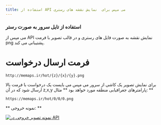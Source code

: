 ```yaml
---
title: استفاده از API می مپس برای  نمایش نقشه های رستری
---
```


### استفاده از تایل سرور به صورت رستر

می مپس از API نمایش نقشه به صورت فایل های رستری و در قالب تصویر با فرمت png پشتیبانی می کند.

# فرمت ارسال درخواست
`http://memaps.ir/hot/{z}/{x}/{y}.png`

برای نمایش تصویر یک کاشی از سرور می مپس می بایست یک درخواست با فرمت بالا ارسال شود که در آن z,x,y پارامترهای جغرافیابی منطقه مورد خواهد بود 
** مثال: **

`https://memaps.ir/hot/0/0/0.png`

** نمونه خروجی: **

[![نمونه تصویر خروجی در API](https://memaps.ir/hot/0/0/0.png "نمونه تصویر خروجی در API")](http://https://memaps.ir/hot/0/0/0.png "نمونه تصویر خروجی در API")
